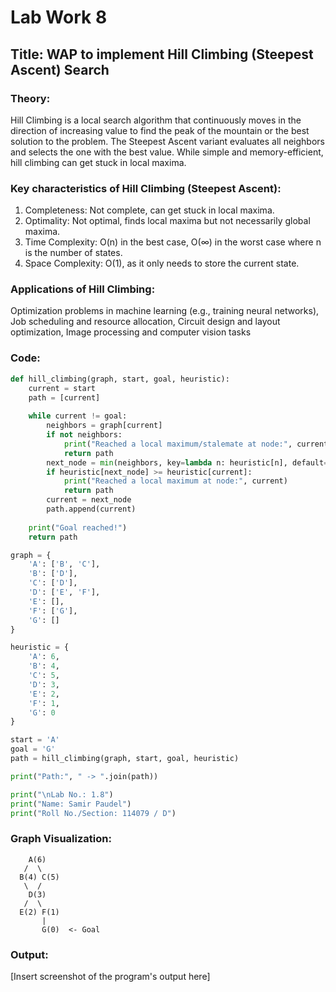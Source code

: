 # Lab Work 8

## Title: WAP to implement Hill Climbing (Steepest Ascent) Search

### Theory:
Hill Climbing is a local search algorithm that continuously moves in the direction of increasing value to find the peak of the mountain or the best solution to the problem. The Steepest Ascent variant evaluates all neighbors and selects the one with the best value. While simple and memory-efficient, hill climbing can get stuck in local maxima.

### Key characteristics of Hill Climbing (Steepest Ascent):
1. Completeness: Not complete, can get stuck in local maxima.
2. Optimality: Not optimal, finds local maxima but not necessarily global maxima.
3. Time Complexity: O(n) in the best case, O(∞) in the worst case where n is the number of states.
4. Space Complexity: O(1), as it only needs to store the current state.

### Applications of Hill Climbing:
Optimization problems in machine learning (e.g., training neural networks),
Job scheduling and resource allocation,
Circuit design and layout optimization,
Image processing and computer vision tasks

### Code:
```python
def hill_climbing(graph, start, goal, heuristic):
    current = start
    path = [current]
    
    while current != goal:
        neighbors = graph[current]
        if not neighbors:
            print("Reached a local maximum/stalemate at node:", current)
            return path
        next_node = min(neighbors, key=lambda n: heuristic[n], default=None)
        if heuristic[next_node] >= heuristic[current]:
            print("Reached a local maximum at node:", current)
            return path
        current = next_node
        path.append(current)
    
    print("Goal reached!")
    return path

graph = {
    'A': ['B', 'C'],
    'B': ['D'],
    'C': ['D'],
    'D': ['E', 'F'],
    'E': [],
    'F': ['G'],
    'G': [] 
}

heuristic = {
    'A': 6,
    'B': 4,
    'C': 5,
    'D': 3,
    'E': 2,
    'F': 1,
    'G': 0 
}

start = 'A'
goal = 'G'
path = hill_climbing(graph, start, goal, heuristic)

print("Path:", " -> ".join(path))

print("\nLab No.: 1.8")
print("Name: Samir Paudel")
print("Roll No./Section: 114079 / D")

```

### Graph Visualization:
```
    A(6)
   /  \
  B(4) C(5)
   \  /
    D(3)
   /  \
  E(2) F(1)
       |
       G(0)  <- Goal
```


### Output:
[Insert screenshot of the program's output here]

